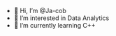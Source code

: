 - 👋 Hi, I’m @Ja-cob
- 👀 I’m interested in Data Analytics
- 🌱 I’m currently learning C++

<!---
Ja-cob/Ja-cob is a ✨ special ✨ repository because its `README.md` (this file) appears on your GitHub profile.
You can click the Preview link to take a look at your changes.
--->
